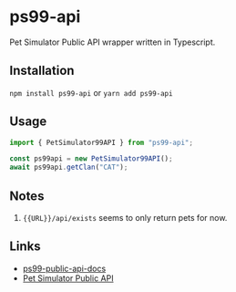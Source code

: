 # ps99-api

Pet Simulator Public API wrapper written in Typescript.

## Installation

`npm install ps99-api` or `yarn add ps99-api`

## Usage

```typescript
import { PetSimulator99API } from "ps99-api";

const ps99api = new PetSimulator99API();
await ps99api.getClan("CAT");
```

## Notes

1. `{{URL}}/api/exists` seems to only return pets for now.

## Links

- [ps99-public-api-docs](https://github.com/BIG-Games-LLC/ps99-public-api-docs)
- [Pet Simulator Public API](https://docs.biggamesapi.io/)
